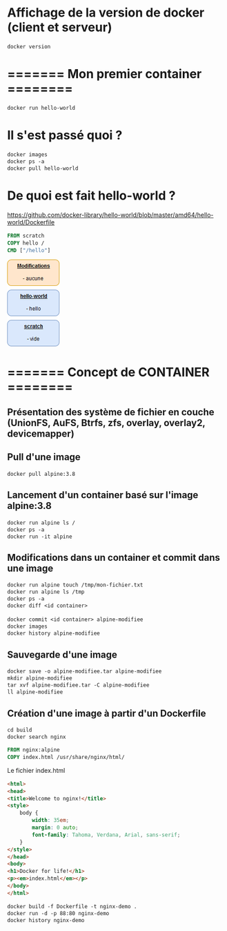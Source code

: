 # Affichage de la version de docker (client et serveur)
```shell
docker version
```

# ======= Mon premier container ========
```shell
docker run hello-world
```
# Il s'est passé quoi ?
```shell
docker images
docker ps -a
docker pull hello-world
```

# De quoi est fait hello-world ?
https://github.com/docker-library/hello-world/blob/master/amd64/hello-world/Dockerfile
```Dockerfile
FROM scratch
COPY hello /
CMD ["/hello"]
```
![Layers](/layers.png)

# ======= Concept de CONTAINER ========
## Présentation des système de fichier en couche (UnionFS, AuFS, Btrfs, zfs, overlay, overlay2, devicemapper)

## Pull d'une image
```shell
docker pull alpine:3.8
```

## Lancement d'un container basé sur l'image alpine:3.8
```shell
docker run alpine ls /
docker ps -a
docker run -it alpine
```

## Modifications dans un container et commit dans une image
```shell
docker run alpine touch /tmp/mon-fichier.txt
docker run alpine ls /tmp
docker ps -a
docker diff <id container>

docker commit <id container> alpine-modifiee
docker images
docker history alpine-modifiee
```
## Sauvegarde d'une image
```shell
docker save -o alpine-modifiee.tar alpine-modifiee
mkdir alpine-modifiee
tar xvf alpine-modifiee.tar -C alpine-modifiee
ll alpine-modifiee
```

## Création d'une image à partir d'un Dockerfile
```shell
cd build
docker search nginx
```

```Dockerfile
FROM nginx:alpine
COPY index.html /usr/share/nginx/html/
```

Le fichier index.html
```html
<html>
<head>
<title>Welcome to nginx!</title>
<style>
    body {
        width: 35em;
        margin: 0 auto;
        font-family: Tahoma, Verdana, Arial, sans-serif;
    }
</style>
</head>
<body>
<h1>Docker for life!</h1>
<p><em>index.html</em></p>
</body>
</html>
```

```shell
docker build -f Dockerfile -t nginx-demo .
docker run -d -p 88:80 nginx-demo
docker history nginx-demo
```




